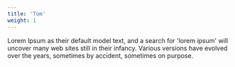 ```yaml
---
title: 'Tom'
weight: 1
---
```


Lorem Ipsum as their default model text, and a search for 'lorem ipsum' will uncover many web sites still in their infancy. Various versions have evolved over the years, sometimes by accident, sometimes on purpose.